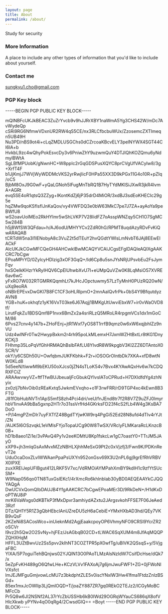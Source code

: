 ```yaml
---
layout: page
title: About
permalink: /about/
---
```


Study for security

### More Information

A place to include any other types of information that you'd like to include about yourself.

### Contact me

[sungkyu1.cho@gmail.com](mailto:sungkyu1.cho@gmail.com)

### PGP Key block

-----BEGIN PGP PUBLIC KEY BLOCK-----

mQINBFcUKJkBEAC3ZuZrYvcb9v9hJJRrXBY1naWmA5Yg3CHS42W/mDc7AvWydeQp
cSRi9RG6NfmwVDxnUR2RW4qS5CE/nx3RLCfbcbuWUx/ZzosemcZXTImeqn5UB49H
Nu3PD/nBS9ot4i+cLqZMDLUSGChs0dCZrcoaKBcvELY3peINYWX4SGT44Cl6IA+b
HvkbL9zc4wQhyPokEsvcDy3v6PniwZhY9uzwmQuY4DTJIQhKOZQmu6yNdmylBWtA
SgLBfMPUobK/gNwnHC+W8ppIc2rGqGDSPusXQYC8prCVgUfVACyIw8/3g+XrfT4F
b1JjKmjJ7WVjWyWDDMcVKS2yrRwjIicF0HPa55XX3D9kPGx11G4o10R+pZIq/oC5
BjbM8OxJ9G0wF+yQaLGNoh5lFugMnTbRQ1B7HyTYdMKlSiJXwR3jkR4IvmA+AGRt
evq5SE4oR1qtsQ3ZZyg+IKontKdZj6jP35drD4MiOR/3xdBJ3sdEoKHECIc29g5e
hqZMw9qoKSfIsfIJnKaQov/vy4VWFDQ3e0bW63MkC7pe7J7ZA+ayAoYa9peBWfU8
wS2oavUolMEo2RkHYlmr5wShLVKP7V28IidFZ7oAsspWNZqy5CH1O7SgMC5w284B
h5j8WfSW3QFdau+h/AJ6odU/MHYYCv2ZdR0hG/RPMT8uqdAzyRDvFvKiQwARAQAB
tCRTdW5na3l1IENobyA8c3VuZ2t5dTEuY2hvQGdtYWlsLmNvbT6JAj8EEwEIACkF
AlcUKJkCGwMFCQeGH4AHCwkIBwMCAQYVCAIJCgsEFgIDAQIeAQIXgAAKCRC7bCgw
EPoaMPrYD/0ZylcyHDIzig3xOF3GqQ+/Id6Cp8u5snJYsNRjUPsvbEu2FsJymFqv
hxSOelkKHzrYkRyIHQV6CpEIUhwbXvU7I+eUMpQuVZw0K8LqMsiO57XVRE6av6wC
yFxRO7W032RTGMRKQqmhLt7kJHcJOpctuwmy57LzTyMnH0PUzRQ20wN/uXq9eoRA
oNBlrEPEvxDwGKl7B8FC1CF3oHLRIpmO+2mnAaIQvfrPk+0bS4Y9BfqutdyzAVN8
YGB+huK+okhqfz1yK16VxT03ke6J67Aqjj1BMKgUtUwviEbxW7+ir0vWaOVD8tf/
LirutFqkZu1BDSQmf8P1nvx6BmZx2a4sriRLzQ5MRoLR4rpgmVCs1dx1mGoCM/86
6Pvs27cnv4y147b+ZHoFEnj+jtR1Wxf7yOS8T1rrfB9qmz0w6xW6xqjbhIZz9nVU
Udz4wINFr0Tw2HwypBxkm2r4rh95poLkMLemxH7JxmWZHtBxtLr8tKG1DnyKCKj3
FHhmp35LoPqVfGhHRMAQhBslbFAfLU8YIvdR8W9kpgbV3Kl2ZZ6DTAntoX0SCR/V
okY/y6CSDh50U+OwfqbmJUKFKbhk+F2r+iOSOGrOlntbDk7XKA+xfD8wtNW0KLd8
5d5eeN/tiwwM9bEKU50oXJcs0jZN4sTLoK54v7Bvx4KYAwAQxHv6w7kCDQRXFCiZ
ARAAwvwyVZ+ftfTfwBUJbeualjFcGbukQYIvsIAToCPRud+H7DXIdfdYg4zhNyix
zx0zlj7bNvOib0zREaKxtq5JwkmEVxqho+o1F3rwFRR/rD9TGP4xc4kEwn8B3FTG
J81fObHubNVTn1ApS5mfS8zh4Pci4dri/veU/fnJEnd8tr7f2R8V7Z9uZFJ0lmyr
hbV1invAA9bBa5gxnp2HTr7o31ssVrfHd4GKrksFD23f4cS2fLb4W4g3KsBA7DoO
+P/l4mgPZmDIr7uyFXTfZ48BgdTYjwKW9rq4PgGi52Ed28N8ufd4dTIv4rYJt/ZN
/AIJK5I6OSzvqkL1eVMIsFYjoTopaUCg90W8TwSX/VRclyFLMKaraRcLKnzcB0B+
hD1b8aeo1Zi1e/3vPAvQ4Py1v2eeKOMtU8Kp1fskcLw1gC7oastY0+TTrJM5JAyO
xXP9+jh3mIqGsAxMvxMZzNBHLXjhhMeSxG9Pt2c0xVjzfj3/Fwn9K/PDKnRevT2e
UduOcaDoxZLvlWWAanPpaPsUXYn952onGsv69X3U2nPL6gj9grEfRhVRBVX0IPXE
zuxXREIJepUFlBgut412LRKF5V7xc/VdRMOiAYMPahXmBY9kdlH1c9zfYtSUcSM+
W9Nap056qo0TN8TuxGslEKc1/4rXmcRo6khlnbIab30yBD0AEQEAAYkCJQQYAQgA
DwUCVxQomQIbDAUJB4YfgAAKCRC7bCgwEPoaMEr3D/9RkDeN+/H1dKxDoPTWJ8iP
mrK6VaWxgs0dKBTkP3fMxDpvr3amhiydAZxtu2JArgsvkohFFSE7F06JeAed3Rzf
DTz/QH1Y5R1Z3gQbHEbclAnUZreDU5zH6aCebiE+YMxHXbAD3hd/QEy7VKB9vQsF
2KZeNi8SACosWco+inUieknMd2AgjEaakcpoyOP6VhmyNFO9CRSI9YcrZR2oSCVr
l9vz2h5Qw2O2SvNy+hjFEz/JsAGbqB02CD+tLWAC6SqXUM4m8JfAqMQQPZQHXHqM
HFFL3UZtBwvUz2Ss5pvv2kIhNT3COZTPR5pX0wfTg/uBlVK2QSsqS+y/5VjgaFBC
YlXA/5P7oguiTehBQnjws02YJQlN13O0PAoTLMzAIsNzIdW7CsifDcHse/dQk7/x
5eZpFvKH489gO6QfwLHe+KCzVLVv1FAXoAj7g6jmJwuFWF1+ZG+0jFWoNlVXsfct
lmJEJMFguGmjvowLcMU7z3bkdphtZLE5v0iscYNxlW3Hw41fma1FtdzZnIzBSGd+
85ex1mxJcOWIIp3LjQmIOQD+T/joaZY887ZR7gq0REkO2TEJz2/lCGyMoBCMFcCb
Pr5Q8w6JI2NSNf2AL37rYcZbUSSHb6kB0IWd29OGRqWYauCS686qX8ofVHlcXkwb
yPYNv4qO0qRg4/2CwsdGlQ==
=Boyt
-----END PGP PUBLIC KEY BLOCK-----
